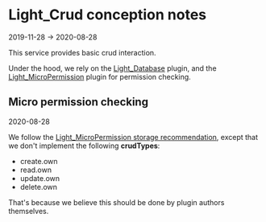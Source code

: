 Light_Crud conception notes
=====================
2019-11-28 -> 2020-08-28



This service provides basic crud interaction.

Under the hood, we rely on the [Light_Database](https://github.com/lingtalfi/Light_Database/) plugin,
and the [Light_MicroPermission](https://github.com/lingtalfi/Light_MicroPermission) plugin for permission checking.





Micro permission checking
---------
2020-08-28


We follow the [Light_MicroPermission storage recommendation](https://github.com/lingtalfi/Light_MicroPermission/blob/master/doc/pages/recommended-micropermission-notation.md#storage-interaction),
except that we don't implement the following **crudTypes**:

- create.own
- read.own
- update.own
- delete.own


That's because we believe this should be done by plugin authors themselves.


